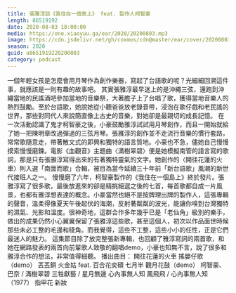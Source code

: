 ```yaml
---
title: 張雅淳談《我住在一個島上》 feat. 製作人柯智豪
length: 86519192
date: 2020-08-03 18:00:00
media: https://one.xiaoyuu.ga/ear/2020/20200803.mp3
image: https://cdn.jsdelivr.net/gh/coxmos/cdn@master/ear/cover/20200803.jpeg
season: 2020
guid: a8651919220200803
category: podcast
---
```


一個年輕女孩是怎麼會用月琴作為創作樂器，寫起了台語歌的呢？光細細回溯這件事，就應該是一則有趣的故事吧。
其實張雅淳最早迷上的是沖繩三弦，還跑到沖繩當地的民謠酒吧參加當地的音樂祭，大著膽子上了台唱了歌，獲得當地音樂人的熱烈鼓勵。至於台語歌，她說她從小聽爸爸放老錄音帶，浸泡在歌仔戲和老民謠的世界，那些對同代人來說簡直像上古史的音樂，對她卻是最親切的成長記憶。
在一次活動認識了鬼才柯智豪之後，小豪鼓勵雅淳試試用月琴創作，而且一開始就給了她一把陳明章改過彈過的三弦月琴。張雅淳的創作並不走流行音樂的慣行套路，常常歌隨意走，帶著散文式的即興和獨特的語言質地。小豪也不急，儘她自己慢慢摸索慢慢磨鍊。電影《血觀音》主題曲〈滿樹翠碧〉便是她模擬南管的語言寫的歌詞，那是只有張雅淳寫得出來的有著獨特靈氣的文字。她創作的〈開往花蓮的火車〉則入選「南面而歌」合輯，被目為當今延續三十年前「新台語歌」風潮的新世代接班人之一。
慢慢磨了六年，柯智豪製作的《我住在一個島上》終於發片。張雅淳寫了很多歌，最後放進來的卻是精挑細選之後的七首，每首歌都自成一片風景，也都有雅淳想表達的概念。小豪當然也絕不是按牌理出牌的製作人，這張專輯的聲音，溫柔得像夏天午後起伏的海潮，反射著粼粼的波光，能讓你嗅到台灣獨特的濕氣、光影和溫度。很神奇地，這群合作多年幾乎已是「老仙角」級別的樂手，做出的成果仍然小心翼翼保留了張雅淳這些歌，甚至這個人，初次以作品面世時候那些未必工整的毛邊和稜角。而我覺得，這些不工整，這些小小的任性，正是它們最迷人的魅力。
這集節目除了放完整張新專輯，也回顧了雅淳寫詞的兩首歌，和她在網路發表的兩首向前輩歌人致敬的翻唱demo，小豪也知無不言，說了很多和雅淳合作的想法，非常值得細聽。
播出曲目：
開往花蓮的火車
搖嬰仔歌（demo）
丟丟銅
火金姑 feat. 百合花奕碩
七月半
觀月花鼓（demo）
柯智豪、巴奈 / 滿樹翠碧
三牲獻藝 / 星月無邊
心內事無人知
鳳飛飛 / 心內事無人知（1977）
指甲花
新妝

